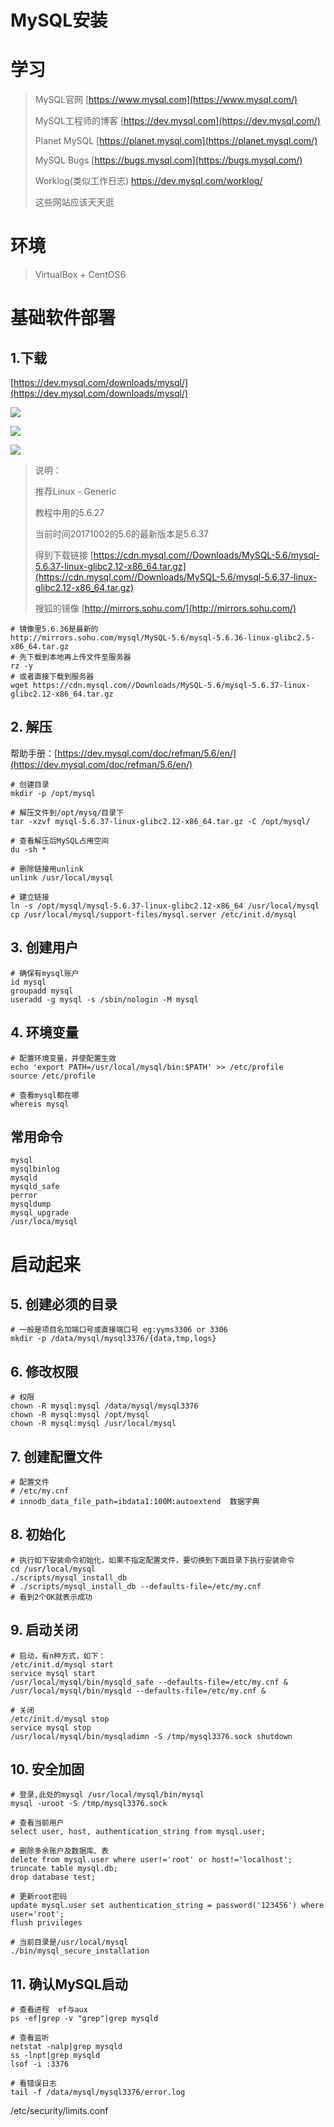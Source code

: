 # MySQL安装

# 学习

> MySQL官网 [https://www.mysql.com](https://www.mysql.com/)
>
> MySQL工程师的博客 [https://dev.mysql.com](https://dev.mysql.com/)
>
> Planet MySQL [https://planet.mysql.com](https://planet.mysql.com/)
>
> MySQL Bugs [https://bugs.mysql.com](https://bugs.mysql.com/)
>
> Worklog(类似工作日志) https://dev.mysql.com/worklog/
>
> 这些网站应该天天逛

# 环境

> VirtualBox + CentOS6

# 基础软件部署

## 1.下载

[https://dev.mysql.com/downloads/mysql/](https://dev.mysql.com/downloads/mysql/)

![](images/20171003_mysql_04.png)

![](images/20170814_mysql_01.png)

![](images/20170814_mysql_02.png)

> 说明：
>
> 推荐Linux - Generic
>
> 教程中用的5.6.27
>
> 当前时间20171002的5.6的最新版本是5.6.37
>
> 得到下载链接
> [https://cdn.mysql.com//Downloads/MySQL-5.6/mysql-5.6.37-linux-glibc2.12-x86_64.tar.gz](https://cdn.mysql.com//Downloads/MySQL-5.6/mysql-5.6.37-linux-glibc2.12-x86_64.tar.gz)
>
> 搜狐的镜像
> [http://mirrors.sohu.com/](http://mirrors.sohu.com/)



```shell
# 镜像里5.6.36是最新的
http://mirrors.sohu.com/mysql/MySQL-5.6/mysql-5.6.36-linux-glibc2.5-x86_64.tar.gz
# 先下载到本地再上传文件至服务器
rz -y
# 或者直接下载到服务器
wget https://cdn.mysql.com//Downloads/MySQL-5.6/mysql-5.6.37-linux-glibc2.12-x86_64.tar.gz
```

## 2. 解压

帮助手册：[https://dev.mysql.com/doc/refman/5.6/en/](https://dev.mysql.com/doc/refman/5.6/en/)

```shell
# 创建目录
mkdir -p /opt/mysql

# 解压文件到/opt/mysq/目录下
tar -xzvf mysql-5.6.37-linux-glibc2.12-x86_64.tar.gz -C /opt/mysql/

# 查看解压后MySQL占用空间
du -sh *

# 删除链接用unlink
unlink /usr/local/mysql

# 建立链接
ln -s /opt/mysql/mysql-5.6.37-linux-glibc2.12-x86_64 /usr/local/mysql
cp /usr/local/mysql/support-files/mysql.server /etc/init.d/mysql
```

## 3. 创建用户

```shell
# 确保有mysql账户
id mysql
groupadd mysql
useradd -g mysql -s /sbin/nologin -M mysql
```

## 4. 环境变量

```shell
# 配置环境变量，并使配置生效
echo 'export PATH=/usr/local/mysql/bin:$PATH' >> /etc/profile
source /etc/profile

# 查看mysql都在哪
whereis mysql
```

## 常用命令

```shell
mysql
mysqlbinlog
mysqld
mysqld_safe
perror
mysqldump
mysql_upgrade
/usr/loca/mysql
```

# 启动起来

## 5. 创建必须的目录

```shell
# 一般是项目名加端口号或直接端口号 eg:yyms3306 or 3306
mkdir -p /data/mysql/mysql3376/{data,tmp,logs}
```

## 6. 修改权限

```shell
# 权限
chown -R mysql:mysql /data/mysql/mysql3376
chown -R mysql:mysql /opt/mysql
chown -R mysql:mysql /usr/local/mysql
```

## 7. 创建配置文件

```shell
# 配置文件
# /etc/my.cnf
# innodb_data_file_path=ibdata1:100M:autoextend  数据字典
```

## 8. 初始化

```shell
# 执行如下安装命令初始化，如果不指定配置文件，要切换到下面目录下执行安装命令
cd /usr/local/mysql
./scripts/mysql_install_db
# ./scripts/mysql_install_db --defaults-file=/etc/my.cnf
# 看到2个OK就表示成功
```

## 9. 启动关闭

```shell
# 启动，有n种方式，如下：
/etc/init.d/mysql start
service mysql start
/usr/local/mysql/bin/mysqld_safe --defaults-file=/etc/my.cnf &
/usr/local/mysql/bin/mysqld --defaults-file=/etc/my.cnf &

# 关闭
/etc/init.d/mysql stop
service mysql stop
/usr/local/mysql/bin/mysqladimn -S /tmp/mysql3376.sock shutdown
```

## 10. 安全加固

```shell
# 登录,此处的mysql /usr/local/mysql/bin/mysql
mysql -uroot -S /tmp/mysql3376.sock

# 查看当前用户
select user, host, authentication_string from mysql.user;

# 删除多余账户及数据库、表
delete from mysql.user where user!='root' or host!='localhost';
truncate table mysql.db;
drop database test;

# 更新root密码
update mysql.user set authentication_string = password('123456') where user='root';
flush privileges

# 当前目录是/usr/local/mysql
./bin/mysql_secure_installation
```

## 11. 确认MySQL启动

```shell
# 查看进程  ef与aux
ps -ef|grep -v "grep"|grep mysqld

# 查看监听
netstat -nalp|grep mysqld
ss -lnpt|grep mysqld
lsof -i :3376

# 看错误日志
tail -f /data/mysql/mysql3376/error.log
```





/etc/security/limits.conf